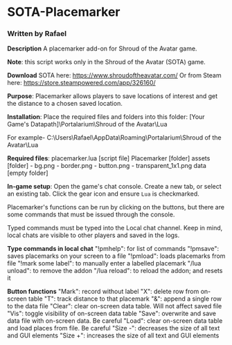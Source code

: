# SOTA-Placemarker
### Written by Rafael
<b>Description</b>
A placemarker add-on for Shroud of the Avatar game.

<b>Note</b>: this script works only in the Shroud of the Avatar (SOTA) game.

<b>Download</b> SOTA here: https://www.shroudoftheavatar.com/
Or from Steam here: https://store.steampowered.com/app/326160/

<b>Purpose</b>:
Placemarker allows players to save locations of interest and get the distance to a chosen saved location.

<b>Installation</b>:
Place the required files and folders into this folder:
[Your Game's Datapath]\Portalarium\Shroud of the Avatar\Lua

For example-
C:\Users\Rafael\AppData\Roaming\Portalarium\Shroud of the Avatar\Lua

<b>Required files</b>:
placemarker.lua [script file]
Placemarker [folder]
    assets [folder]
        - bg.png
        - border.png
        - button.png
        - transparent_1x1.png
    data [empty folder]

<b>In-game setup</b>:
Open the game's chat console.
Create a new tab, or select an existing tab.
Click the gear icon and ensure `Lua` is checkmarked.

Placemarker's functions can be run by clicking on the buttons, but there are some commands that must be issued through the console.

Typed commands must be typed into the Local chat channel. Keep in mind, local chats are visible to other players and saved in the logs.

<b>Type commands in local chat</b>
"!pmhelp": for list of commands
"!pmsave": saves placemarks on your screen to a file
"!pmload": loads placemarks from file
"!mark some label": to manually enter a labelled placemark
"/lua unload": to remove the addon
"/lua reload": to reload the addon; and resets it
  
<b>Button functions</b>
"Mark": record without label
"X": delete row from on-screen table
"T": track distance to that placemark
"&": append a single row to the data file
"Clear": clear on-screen data table. Will not affect saved file
"Vis": toggle visibility of on-screen data table
"Save": overwrite and save data file with on-screen data. Be careful
"Load": clear on-screen data table and load places from file. Be careful
"Size -": decreases the size of all text and GUI elements
"Size +": increases the size of all text and GUI elements
